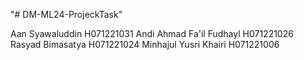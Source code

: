 "# DM-ML24-ProjeckTask" 

Aan Syawaluddin	H071221031
Andi Ahmad Fa'il Fudhayl	H071221026
Rasyad Bimasatya	H071221024
Minhajul Yusri Khairi	H071221006
